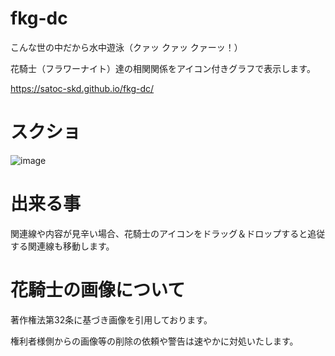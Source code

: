 # fkg-dc
こんな世の中だから水中遊泳（クァッ クァッ クァーッ！）

花騎士（フラワーナイト）達の相関関係をアイコン付きグラフで表示します。

https://satoc-skd.github.io/fkg-dc/

# スクショ
![image](https://user-images.githubusercontent.com/60491001/93353723-34de4500-f877-11ea-883f-4b0b11dd92ae.png)

# 出来る事
関連線や内容が見辛い場合、花騎士のアイコンをドラッグ＆ドロップすると追従する関連線も移動します。

# 花騎士の画像について
著作権法第32条に基づき画像を引用しております。

権利者様側からの画像等の削除の依頼や警告は速やかに対処いたします。
